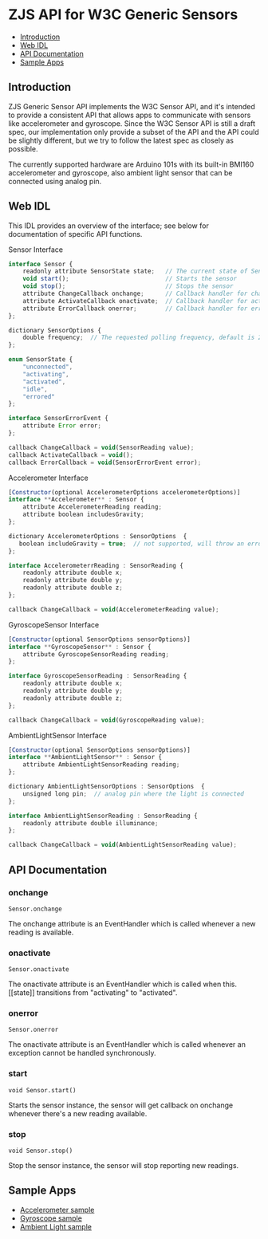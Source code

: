 ZJS API for W3C Generic Sensors
==============================

* [Introduction](#introduction)
* [Web IDL](#web-idl)
* [API Documentation](#api-documentation)
* [Sample Apps](#sample-apps)

Introduction
------------
ZJS Generic Sensor API implements the W3C Sensor API, and it's intended to
provide a consistent API that allows apps to communicate with sensors like
accelerometer and gyroscope. Since the W3C Sensor API is still a draft spec,
our implementation only provide a subset of the API and the API could be
slightly different, but we try to follow the latest spec as closely as possible.

The currently supported hardware are Arduino 101s with its built-in BMI160
accelerometer and gyroscope, also ambient light sensor that can be connected
using analog pin.

Web IDL
-------
This IDL provides an overview of the interface; see below for documentation of
specific API functions.

Sensor Interface
```javascript
interface Sensor {
    readonly attribute SensorState state;   // The current state of Sensor object
    void start();                           // Starts the sensor
    void stop();                            // Stops the sensor
    attribute ChangeCallback onchange;      // Callback handler for change events
    attribute ActivateCallback onactivate;  // Callback handler for activate events
    attribute ErrorCallback onerror;        // Callback handler for error events
};

dictionary SensorOptions {
    double frequency;  // The requested polling frequency, default is 20 if unset
};

enum SensorState {
    "unconnected",
    "activating",
    "activated",
    "idle",
    "errored"
};

interface SensorErrorEvent {
    attribute Error error;
};

callback ChangeCallback = void(SensorReading value);
callback ActivateCallback = void();
callback ErrorCallback = void(SensorErrorEvent error);
```
Accelerometer Interface
```javascript
[Constructor(optional AccelerometerOptions accelerometerOptions)]
interface **Accelerometer** : Sensor {
    attribute AccelerometerReading reading;
    attribute boolean includesGravity;
};

dictionary AccelerometerOptions : SensorOptions  {
   boolean includeGravity = true;  // not supported, will throw an error if set
};

interface AccelerometerrReading : SensorReading {
    readonly attribute double x;
    readonly attribute double y;
    readonly attribute double z;
};

callback ChangeCallback = void(AccelerometerReading value);
```

GyroscopeSensor Interface
```javascript
[Constructor(optional SensorOptions sensorOptions)]
interface **GyroscopeSensor** : Sensor {
    attribute GyroscopeSensorReading reading;
};

interface GyroscopeSensorReading : SensorReading {
    readonly attribute double x;
    readonly attribute double y;
    readonly attribute double z;
};

callback ChangeCallback = void(GyroscopeReading value);
```
AmbientLightSensor Interface
```javascript
[Constructor(optional SensorOptions sensorOptions)]
interface **AmbientLightSensor** : Sensor {
    attribute AmbientLightSensorReading reading;
};

dictionary AmbientLightSensorOptions : SensorOptions  {
    unsigned long pin;  // analog pin where the light is connected
};

interface AmbientLightSensorReading : SensorReading {
    readonly attribute double illuminance;
};

callback ChangeCallback = void(AmbientLightSensorReading value);
```

API Documentation
-----------------

### onchange
`Sensor.onchange`

The onchange attribute is an EventHandler which is called whenever a new reading is available.

### onactivate
`Sensor.onactivate`

The onactivate attribute is an EventHandler which is called when this.[[state]] transitions from "activating" to "activated".

### onerror
`Sensor.onerror`

The onactivate attribute is an EventHandler which is called whenever an exception cannot be handled synchronously.

### start
`void Sensor.start()`

Starts the sensor instance, the sensor will get callback on onchange whenever there's a new reading available.

### stop
`void Sensor.stop()`

Stop the sensor instance, the sensor will stop reporting new readings.

Sample Apps
-----------
* [Accelerometer sample](../samples/Accelerometer.js)
* [Gyroscope sample](../samples/Gyroscope.js)
* [Ambient Light sample](../samples/AmbientLight.js)
